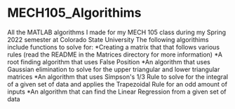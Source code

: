 # MECH105_Algorithims
All the MATLAB algorithms I made for my MECH 105 class during my Spring 2022 semester at Colorado State University
The following algorithims include functions to solve for:
*Creating a matrix that that follows various rules (read the README in the Matrices directory for more information)
*A root finding algorithm that uses False Position
*An algorithm that uses Gaussian elimination to solve for the upper triangular and lower triangular matrices
*An algorithm that uses Simpson's 1/3 Rule to solve for the integral of a given set of data and applies the Trapezoidal Rule for an odd amount of inputs
*An algorithm that can find the Linear Regression from a given set of data
